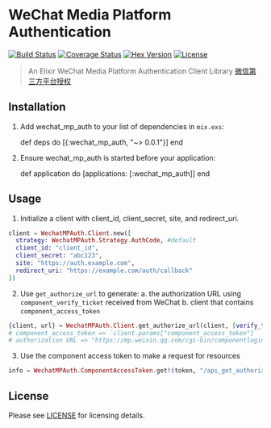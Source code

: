 # WeChat Media Platform Authentication

[![Build Status][travis-img]][travis] [![Coverage Status][coverage-img]][coverage] [![Hex Version][hex-img]][hex] [![License][license-img]][license]

[coverage-img]: https://coveralls.io/repos/he9qi/wechat_mp_auth/badge.svg?branch=master&service=github
[coverage]: https://coveralls.io/github/he9qi/wechat_mp_auth?branch=master
[travis-img]: https://travis-ci.org/he9qi/wechat_mp_auth.svg?branch=master
[travis]: https://travis-ci.org/he9qi/wechat_mp_auth
[hex-img]: https://img.shields.io/hexpm/v/wechat_mp_auth.svg
[hex]: https://hex.pm/packages/wechat_mp_auth
[license-img]: http://img.shields.io/badge/license-MIT-brightgreen.svg
[license]: http://opensource.org/licenses/MIT

> An Elixir WeChat Media Platform Authentication Client Library [微信第三方平台授权](https://open.weixin.qq.com/cgi-bin/showdocument?action=dir_list&t=resource/res_list&verify=1&id=open1453779503&token=0fbba0141afd0e79e61025b7a0cbf63a1850251e&lang=zh_CN)

## Installation

  1. Add wechat_mp_auth to your list of dependencies in `mix.exs`:

        def deps do
          [{:wechat_mp_auth, "~> 0.0.1"}]
        end

  2. Ensure wechat_mp_auth is started before your application:

        def application do
          [applications: [:wechat_mp_auth]]
        end

## Usage

  1. Initialize a client with client_id, client_secret, site, and redirect_uri.
  ```elixir
  client = WechatMPAuth.Client.new([
    strategy: WechatMPAuth.Strategy.AuthCode, #default
    client_id: "client_id",
    client_secret: "abc123",
    site: "https://auth.example.com",
    redirect_uri: "https://example.com/auth/callback"
  ])
  ```

  2. Use `get_authorize_url` to generate:
    a. the authorization URL using `component_verify_ticket` received from WeChat
    b. client that contains `component_access_token`
  ```elixir
  {client, url} = WechatMPAuth.Client.get_authorize_url(client, [verify_ticket: verify_ticket])
  # component_access_token => `client.params["component_access_token"]`
  # authorization URL => "https://mp.weixin.qq.com/cgi-bin/componentloginpage?component_appid=client_id&pre_auth_code=preauthcode@@@xxx&redirect_uri=https://example.com/auth/callback"
  ```

  3. Use the component access token to make a request for resources
  ```elixir
  info = WechatMPAuth.ComponentAccessToken.get!(token, "/api_get_authorizer_info?component_access_token=access-token-1234").body
  ```

## License

Please see [LICENSE](https://github.com/he9qi/wechat_mp_auth/blob/master/LICENSE) for licensing details.
